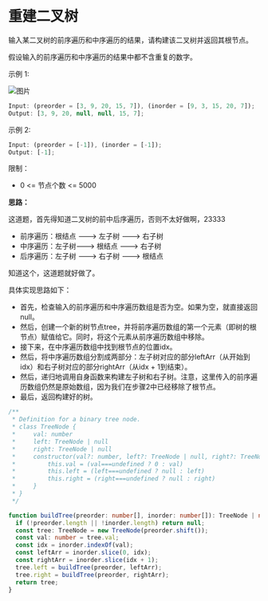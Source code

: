 # 重建二叉树

输入某二叉树的前序遍历和中序遍历的结果，请构建该二叉树并返回其根节点。

假设输入的前序遍历和中序遍历的结果中都不含重复的数字。

示例 1:

![图片](https://assets.leetcode.com/uploads/2021/02/19/tree.jpg)

```js
Input: (preorder = [3, 9, 20, 15, 7]), (inorder = [9, 3, 15, 20, 7]);
Output: [3, 9, 20, null, null, 15, 7];
```

示例 2:

```js
Input: (preorder = [-1]), (inorder = [-1]);
Output: [-1];
```

限制：

- 0 <= 节点个数 <= 5000

**思路：**

这道题，首先得知道二叉树的前中后序遍历，否则不太好做啊，23333

- 前序遍历：根结点 ---> 左子树 ---> 右子树
- 中序遍历：左子树---> 根结点 ---> 右子树
- 后序遍历：左子树 ---> 右子树 ---> 根结点

知道这个，这道题就好做了。

具体实现思路如下：

- 首先，检查输入的前序遍历和中序遍历数组是否为空。如果为空，就直接返回null。
- 然后，创建一个新的树节点tree，并将前序遍历数组的第一个元素（即树的根节点）赋值给它。同时，将这个元素从前序遍历数组中移除。
- 接下来，在中序遍历数组中找到根节点的位置idx。
- 然后，将中序遍历数组分割成两部分：左子树对应的部分leftArr（从开始到idx）和右子树对应的部分rightArr（从idx + 1到结束）。
- 然后，递归地调用自身函数来构建左子树和右子树。注意，这里传入的前序遍历数组仍然是原始数组，因为我们在步骤2中已经移除了根节点。
- 最后，返回构建好的树。

```ts
/**
 * Definition for a binary tree node.
 * class TreeNode {
 *     val: number
 *     left: TreeNode | null
 *     right: TreeNode | null
 *     constructor(val?: number, left?: TreeNode | null, right?: TreeNode | null) {
 *         this.val = (val===undefined ? 0 : val)
 *         this.left = (left===undefined ? null : left)
 *         this.right = (right===undefined ? null : right)
 *     }
 * }
 */

function buildTree(preorder: number[], inorder: number[]): TreeNode | null {
  if (!preorder.length || !inorder.length) return null;
  const tree: TreeNode = new TreeNode(preorder.shift());
  const val: number = tree.val;
  const idx = inorder.indexOf(val);
  const leftArr = inorder.slice(0, idx);
  const rightArr = inorder.slice(idx + 1);
  tree.left = buildTree(preorder, leftArr);
  tree.right = buildTree(preorder, rightArr);
  return tree;
}
```
